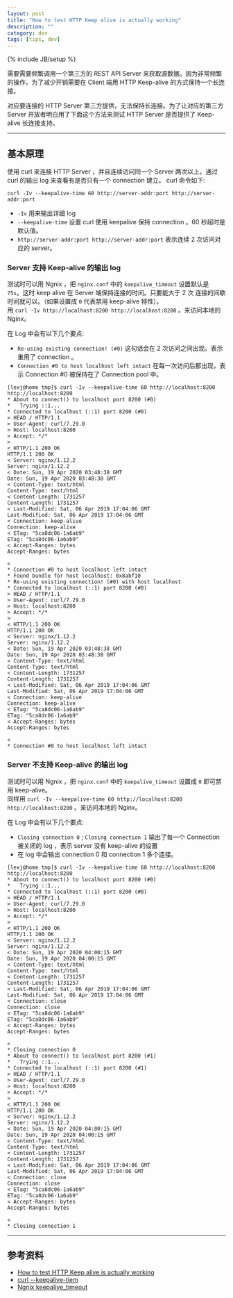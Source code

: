 ```yaml
---
layout: post
title: "How to test HTTP Keep alive is actually working"
description: ""
category: dev
tags: [tips, dev]
---
```

{% include JB/setup %}

需要需要频繁调用一个第三方的 REST API Server 来获取源数据。因为非常频繁的操作，为了减少开销需要在 Client 端用 HTTP Keep-alive 的方式保持一个长连接。

对应要连接的 HTTP Server 第三方提供，无法保持长连接。为了让对应的第三方 Server 开放者明白用了下面这个方法来测试 HTTP Server 是否提供了 Keep-alive 长连接支持。

---

## 基本原理

使用 curl 来连接 HTTP Server ，并且连续访问同一个 Server 两次以上。通过 curl 的输出 log 来查看有是否只有一个 connection 建立。 curl 命令如下:

```
curl -Iv --keepalive-time 60 http://server-addr:port http://server-addr:port
```

- `-Iv` 用来输出详细 log
- `--keepalive-time` 设置 curl 使用 keepalive 保持 connection 。60 秒超时是默认值。
- `http://server-addr:port http://server-addr:port` 表示连续 2 次访问对应的 server。

### Server 支持 Keep-alive 的输出 log

测试时可以用 Ngnix ，把 `nginx.conf` 中的 `keepalive_timeout` 设置默认是 `75s`。这时 keep alive 在 Server 端保持连接的时间。只要能大于 2 次 连接的间歇时间就可以。（如果设置成 `0` 代表禁用 keep-alive 特性）。   
用 `curl -Iv http://localhost:8200 http://localhost:8200` 。来访问本地的 Nginx。   

在 Log 中会有以下几个要点:    
 - `Re-using existing connection! (#0)` 这句话会在 2 次访问之间出现。表示重用了 connection 。
 - `Connection #0 to host localhost left intact` 在每一次访问后都出现，表示 Connection #0 被保持在了 Connection pool 中。

```
[lexj@home tmp]$ curl -Iv --keepalive-time 60 http://localhost:8200 http://localhost:8200
* About to connect() to localhost port 8200 (#0)
*   Trying ::1...
* Connected to localhost (::1) port 8200 (#0)
> HEAD / HTTP/1.1
> User-Agent: curl/7.29.0
> Host: localhost:8200
> Accept: */*
>
< HTTP/1.1 200 OK
HTTP/1.1 200 OK
< Server: nginx/1.12.2
Server: nginx/1.12.2
< Date: Sun, 19 Apr 2020 03:48:38 GMT
Date: Sun, 19 Apr 2020 03:48:38 GMT
< Content-Type: text/html
Content-Type: text/html
< Content-Length: 1731257
Content-Length: 1731257
< Last-Modified: Sat, 06 Apr 2019 17:04:06 GMT
Last-Modified: Sat, 06 Apr 2019 17:04:06 GMT
< Connection: keep-alive
Connection: keep-alive
< ETag: "5ca8dc06-1a6ab9"
ETag: "5ca8dc06-1a6ab9"
< Accept-Ranges: bytes
Accept-Ranges: bytes

<
* Connection #0 to host localhost left intact
* Found bundle for host localhost: 0x8abf10
* Re-using existing connection! (#0) with host localhost
* Connected to localhost (::1) port 8200 (#0)
> HEAD / HTTP/1.1
> User-Agent: curl/7.29.0
> Host: localhost:8200
> Accept: */*
>
< HTTP/1.1 200 OK
HTTP/1.1 200 OK
< Server: nginx/1.12.2
Server: nginx/1.12.2
< Date: Sun, 19 Apr 2020 03:48:38 GMT
Date: Sun, 19 Apr 2020 03:48:38 GMT
< Content-Type: text/html
Content-Type: text/html
< Content-Length: 1731257
Content-Length: 1731257
< Last-Modified: Sat, 06 Apr 2019 17:04:06 GMT
Last-Modified: Sat, 06 Apr 2019 17:04:06 GMT
< Connection: keep-alive
Connection: keep-alive
< ETag: "5ca8dc06-1a6ab9"
ETag: "5ca8dc06-1a6ab9"
< Accept-Ranges: bytes
Accept-Ranges: bytes

<
* Connection #0 to host localhost left intact
```

### Server 不支持 Keep-alive 的输出 log

测试时可以用 Ngnix ，把 `nginx.conf` 中的 `keepalive_timeout` 设置成 `0` 即可禁用 keep-alive。   
同样用 `curl -Iv --keepalive-time 60 http://localhost:8200 http://localhost:8200` 。来访问本地的 Nginx。   


在 Log 中会有以下几个要点:    
- `Closing connection 0` ; `Closing connection 1` 输出了每一个 Connection 被关闭的 log  ，表示 server 没有 keep-alive 的设置
- 在 log 中会输出 connection 0 和 connection 1 多个连接。

```
[lexj@home tmp]$ curl -Iv --keepalive-time 60 http://localhost:8200 http://localhost:8200
* About to connect() to localhost port 8200 (#0)
*   Trying ::1...
* Connected to localhost (::1) port 8200 (#0)
> HEAD / HTTP/1.1
> User-Agent: curl/7.29.0
> Host: localhost:8200
> Accept: */*
>
< HTTP/1.1 200 OK
HTTP/1.1 200 OK
< Server: nginx/1.12.2
Server: nginx/1.12.2
< Date: Sun, 19 Apr 2020 04:00:15 GMT
Date: Sun, 19 Apr 2020 04:00:15 GMT
< Content-Type: text/html
Content-Type: text/html
< Content-Length: 1731257
Content-Length: 1731257
< Last-Modified: Sat, 06 Apr 2019 17:04:06 GMT
Last-Modified: Sat, 06 Apr 2019 17:04:06 GMT
< Connection: close
Connection: close
< ETag: "5ca8dc06-1a6ab9"
ETag: "5ca8dc06-1a6ab9"
< Accept-Ranges: bytes
Accept-Ranges: bytes

<
* Closing connection 0
* About to connect() to localhost port 8200 (#1)
*   Trying ::1...
* Connected to localhost (::1) port 8200 (#1)
> HEAD / HTTP/1.1
> User-Agent: curl/7.29.0
> Host: localhost:8200
> Accept: */*
>
< HTTP/1.1 200 OK
HTTP/1.1 200 OK
< Server: nginx/1.12.2
Server: nginx/1.12.2
< Date: Sun, 19 Apr 2020 04:00:15 GMT
Date: Sun, 19 Apr 2020 04:00:15 GMT
< Content-Type: text/html
Content-Type: text/html
< Content-Length: 1731257
Content-Length: 1731257
< Last-Modified: Sat, 06 Apr 2019 17:04:06 GMT
Last-Modified: Sat, 06 Apr 2019 17:04:06 GMT
< Connection: close
Connection: close
< ETag: "5ca8dc06-1a6ab9"
ETag: "5ca8dc06-1a6ab9"
< Accept-Ranges: bytes
Accept-Ranges: bytes

<
* Closing connection 1
```

---

## 参考资料

- [How to test HTTP Keep alive is actually working](https://stackoverflow.com/questions/4242145/how-to-test-http-keep-alive-is-actually-working)
- [curl --keepalive-tiem](https://curl.haxx.se/docs/manpage.html#--keepalive-time)
- [Ngnix keepalive_timeout](http://nginx.org/en/docs/http/ngx_http_core_module.html#keepalive_timeout)
